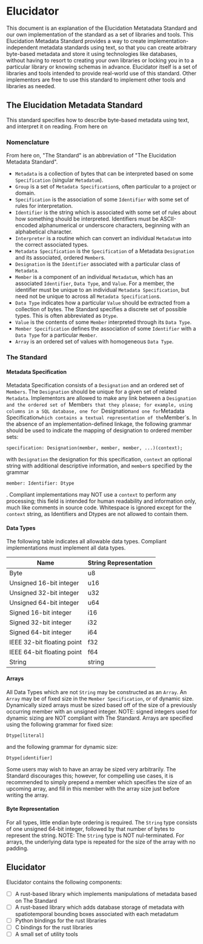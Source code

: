 # Elucidator

This document is an explanation of the Elucidation Metatadata Standard and our own implementation of the standard as a set of libraries and tools.
This Elucidation Metadata Standard provides a way to create implementation-independent metadata standards using text, so that you can create arbitrary byte-based metadata and store it using technologies like databases, without having to resort to creating your own libraries or locking you in to a particular library or knowing schemas in advance.
Elucidator itself is a set of libraries and tools intended to provide real-world use of this standard.
Other implementors are free to use this standard to implement other tools and libraries as needed.

## The Elucidation Metadata Standard

This standard specifies how to describe byte-based metadata using text, and interpret it on reading.
From here on

### Nomenclature

From here on, "The Standard" is an abbreviation of "The Elucidation Metadata Standard".
- `Metadata` is a collection of bytes that can be interpreted based on some `Specification` (singular `Metadatum`).
- `Group` is a set of `Metadata Specification`s, often particular to a project or domain.
- `Specification` is the association of some `Identifier` with some set of rules for interpretation.
- `Identifier` is the string which is associated with some set of rules about how something should be interpreted.
  Identifiers must be ASCII-encoded alphanumerical or underscore characters, beginning with an alphabetical character.
- `Interpreter` is a routine which can convert an individual `Metadatum` into the correct associated types.
- `Metadata Specification` is the `Specification` of a Metadata `Designation` and its associated, ordered `Member`s.
- `Designation` is the `Identifier` associated with a particular class of `Metadata`.
- `Member` is a component of an individual `Metadatum`, which has an associated `Identifier`, `Data Type`, and `Value`.
   For a member, the identifier must be unique to an individual `Metadata Specification`, but need not be unique to across all `Metadata Specification`s.
- `Data Type` indicates how a particular `Value` should be extracted from a collection of bytes.
   The Standard specifies a discrete set of possible types.
   This is often abbreviated as `Dtype`.
- `Value` is the contents of some `Member` interpreted through its `Data Type`.
- `Member Specification` defines the association of some `Identifier` with a `Data Type` for a particular `Member`.
- `Array` is an ordered set of values with homogeneous `Data Type`.

### The Standard

#### Metadata Specification

Metadata Specification consists of a `Designation` and an ordered set of `Members`.
The `Designation` should be unique for a given set of related `Metadata`.
Implementors are allowed to make any link between a `Designation and the ordered set of `Member`s that they please; for example, using columns in a SQL database, one for `Designation` and one for `Metadata Specification` which contains a textual representation of the `Member`s.
In the absence of an implementation-defined linkage, the following grammar should be used to indicate the mapping of designation to ordered member sets:

```
specification: Designation(member, member, member, ...)(context);
```
with `Designation` the designation for this specification, `context` an optional string with additional descriptive information, and `member`s specified by the grammar
```
member: Identifier: Dtype
```
.
Compliant implementations may NOT use a `context` to perform any processing; this field is intended for human readability and information only, much like comments in source code.
Whitespace is ignored except for the `context` string, as Identifiers and Dtypes are not allowed to contain them.

#### Data Types
The following table indicates all allowable data types.
Compliant implementations must implement all data types.


| Name                          | String Representation |
|-------------------------------|-----------------------|
| Byte                          | u8                    |
| Unsigned 16-bit integer       | u16                   |
| Unsigned 32-bit integer       | u32                   |
| Unsigned 64-bit integer       | u64                   |
| Signed 16-bit integer         | i16                   |
| Signed 32-bit integer         | i32                   |
| Signed 64-bit integer         | i64                   |
| IEEE 32-bit floating point    | f32                   |
| IEEE 64-bit floating point    | f64                   |
| String                        | string                |

#### Arrays

All Data Types which are not `String` may be constructed as an `Array`.
An `Array` may be of fixed size in the `Member Specification`, or of dynamic size.
Dynamically sized arrays must be sized based off of the size of a previously occurring member with an unsigned integer.
NOTE: signed integers used for dynamic sizing are NOT compliant with The Standard.
Arrays are specified using the following grammar for fixed size:
```
Dtype[literal]
```
and the following grammar for dynamic size:
```
Dtype[identifier]
```
Some users may wish to have an array be sized very arbitrarily.
The Standard discourages this; however, for compelling use cases, it is recommended to simply prepend a member which specifies the size of an upcoming array, and fill in this member with the array size just before writing the array.

#### Byte Representation

For all types, little endian byte ordering is required.
The `String` type consists of one unsigned 64-bit integer, followed by that number of bytes to represent the string.
NOTE: The `String` type is NOT nul-terminated.
For arrays, the underlying data type is repeated for the size of the array with no padding.

## Elucidator

Elucidator contains the following components:
- [ ] A rust-based library which implements manipulations of metadata based on The Standard
- [ ] A rust-based library which adds database storage of metadata with spatiotemporal bounding boxes associated with each metadatum
- [ ] Python bindings for the rust libraries
- [ ] C bindings for the rust libraries
- [ ] A small set of utility tools
